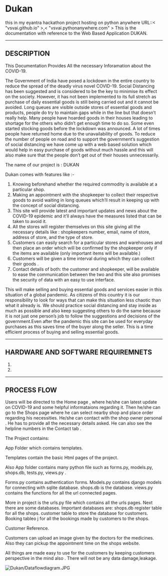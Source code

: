 # Dukan
this in my eyantra hackathon project hosting on python anywhere
URL::<  "vsvai.github.io"  >,<  "vsvai.pythonanywhere.com"  >
This is the documentation with reference to the Web Based Application DUKAN.

------------------------------------------------------------------------------------------------------------------------------------------------------------------------------------------------------
DESCRIPTION
------------------------------------------------------------------------------------------------------------------------------------------------------------------------------------------------------

This Documentation Provides All the necessary Inforamation about the COVID-19.

The Government of India  have posed a lockdown in the entire country to reduce the spread of the deadly virus novel COVID-19. Social Distancing has been suggested and is considered to be the key to minimise its effect on the society. However, it has not been implemented to its full stretch as purchase of daily essential goods is still being carried out and it cannot be avoided. Long queues are visible outside stores of essential goods and products, people do try 
to maintain gaps while in the line but that doesn’t really help. Many people have hoarded goods in their houses leading to shortage for the others who didn’t get enough time to do so. Some even started stocking goods before the lockdown was announced.
A lot of times people have returned home due to the unavailability of goods. 
To reduce the number of people on road and to support the government’s suggestion of social distancing  we have come up with a web based solution which would help in easy  purchase of goods without much hassle and this will also make sure that the people don’t get out of their houses unnecessarily.

The name of our project is : DUKAN

Dukan comes with features like :- 
1. Knowing beforehand whether the required commodity is available at a particular shop.
2. Making an appointment with the shopkeeper to collect their respective goods to avoid waiting in long queues which’ll result in keeping up with the concept of social distancing.
3. This site will provide latest and important  updates and news about the COVID-19 epidemic and it’ll always have the measures listed that can be taken to avoid it.
4. All the stores will register themselves on this site giving all the necessary details like : shopkeepers number, email, name of store, address of store, and the type of store.
5. Customers can easily search for a particular stores and warehouses  and then place an order which will be confirmed by the shopkeeper only if the items are available (only important items will be available.)
6. Customers will be given a time interval during which they can collect their goods .
7. Contact details of both: the customer and shopkeeper,  will be available to ease the communication between the two and this site also promises the security of data with an easy to use interface.

This will make selling and buying essential goods and services easier in this situation of a global pandemic. As citizens of this country it is our responsibility to look for ways that can make this situation less chaotic than what it already is. We should practice social distancing and stay inside as much as possible and also keep suggesting others to do the same because it is not just one person’s job to follow the suggestions and decisions of the government.Even after the pandemic this site can be used for everyday purchases as this saves time of the buyer along the seller. This is a time efficient process of buying and selling essential goods. 


------------------------------------------------------------------------------------------------------------------------------------------------------------------------------------
HARDWARE AND SOFTWARE REQUIREMNETS
------------------------------------------------------------------------------------------------------------------------------------------------------------------------------------

1. 
2.

------------------------------------------------------------------------------------------------------------------------------------------------------------------------------------
PROCESS FLOW
------------------------------------------------------------------------------------------------------------------------------------------------------------------------------------

Users will be directed to the Home page , where he/she can latest update on COVID-19 and some helpful informataions regarding it.
Then he/she can go to the Shops page where he can select nearby shop and place order regarding his necessities. He/she can contact with the shop owner personal . He has to provide all the necessary details asked.
He can also see the helpline numbers in the Contact tab .

The Project contains:

App Folder which contains templates.

Templates contain the basic Html pages of the project.

Also App folder contains many python file such as forms.py, models.py, shops.db, tests.py, views.py .

Forms.py contains authentication forms.
Models.py contains django models for connecting with sqlite database.
shops.db is the database.
views.py contains the functions for all the url connected pages.

More in project is the urls.py file which contains all the urls pages.
Next there are some databases.
Important databases are:
shops.db
register table for all the shops.
customer table to store the database for customers.
Booking tableo j   for all the bookings made by customers to the shops.

Customer Reference.

Customers can upload  an image given by the doctors for the medicines.
Also they can pickup the appointment time on the shops website.

All things are made easy to use for the customers by keeping customers perspective in the mind also .
There will not be any data damage,leakage.

![Dukan/Dataflowdiagram.JPG](Dukan/Dataflowdiagram.jpg)
